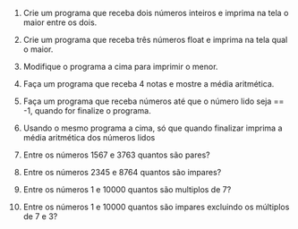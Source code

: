 
1) Crie um programa que receba dois números inteiros e
imprima na tela o maior entre os dois.

2) Crie um programa que receba três números float e imprima
na tela qual o maior.

3) Modifique o programa a cima para imprimir o menor.

4) Faça um programa que receba 4 notas e mostre a média aritmética.

5) Faça um programa que receba números até que o número lido
seja == -1, quando for finalize o programa.

6) Usando o mesmo programa a cima, só que quando finalizar
imprima a média aritmética dos números lidos

7) Entre os números 1567 e 3763 quantos são pares?

8) Entre os números 2345 e 8764 quantos são impares?

9) Entre os números 1 e 10000 quantos são multiplos de 7?

10) Entre os números 1 e 10000 quantos são impares excluindo
os múltiplos de 7 e 3?


